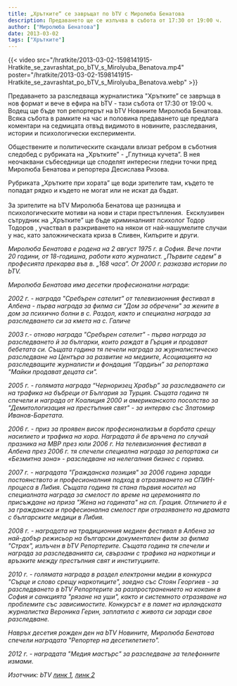 ```yaml
---
title: „Хрътките“ се завръщат по bTV с Миролюба Бенатова
description: Предаването ще се излъчва в събота от 17:30 от 19:00 ч.
author: ["Миролюба Бенатова"]
date: 2013-03-02
tags: ["Хрътките"]
---
```


{{< video src="/hratkite/2013-03-02-1598141915-Hratkite_se_zavrashtat_po_bTV_s_Mirolyuba_Benatova.mp4" poster="/hratkite/2013-03-02-1598141915-Hratkite_se_zavrashtat_po_bTV_s_Mirolyuba_Benatova.webp" >}}

Предаването за разследваща журналистика "Хрътките” се завръща в нов формат и вече в ефира на bTV - тази събота от 17:30 от 19:00 ч. Водещ ще бъде топ репортерът на bTV Новините Миролюба Бенатова. Всяка събота в рамките на час и половина предаването ще предлага коментари на седмицата отвъд видимото в новините, разследвания, истории и психологически експерименти.

Обществените и политическите скандали влизат ребром в съботния следобед с рубриката на „Хрътките” - „Глутница кучета”. В нея неочаквани събеседници ще споделят интересни гледни точки пред Миролюба Бенатова и репортера Десислава Ризова.

Рубриката „Хрътките при хората” ще води зрителите там, където те попадат рядко и където не могат или не искат да бъдат. <br><br>За зрителите на bTV Миролюба Бенатова ще разнищва и психологическите мотиви на нови и стари престъпления.&nbsp; Ексклузивен сътрудник на „Хрътките” ще бъде криминалният психолог Тодор Тодоров , участвал в разкриването на някои от най-нашумелите случаи у нас, като заложническата криза в Сливен, Килърите и други.

*Миролюба Бенатова е родена на 2 август 1975 г. в София. Вече почти 20 години, от 18-годишна, работи като журналист. „Първите седем” в професията прекарва във в. „168 часа”. От 2000 г. разказва истории по bTV.*

*Миролюба Бенатова има десетки професионални награди:*

*2002 г. - награда "Сребърен сателит" от телевизионния фестивал в Албена - първа награда за филма си "Дом за обречени" за жените в дом за психично болни в с. Раздол, както и специална награда за разследването си за кмета на с. Галиче*

*2003 г.- отново награда "Сребърен сателит" - първа награда за разследването й за българки, които раждат в Гърция и продават бебетата си. Същата година тя печели награда за журналистическо разследване на Центъра за развитие на медиите, Асоциацията на разследващите журналисти и фондация “Гардиън” за репортажа "Майки продават децата си".*

*2005 г. - голямата награда “Черноризец Храбър” за разследването си на трафика на бъбреци от България за Турция. Същата година тя спечели и награда от Коалиция 2000 и американското посолство за "Демитологизация на престъпния свят" - за интервю със Златомир Иванов-Баретата.*

*2006 г. - приз за проявен висок професионализъм в борбата срещу насилието и трафика на хора. Наградата й бе връчена по случай празника на МВР през юли 2006 г. На телевизионния фестивал в Албена през 2006 г. тя спечели специална награда за репортажа си «Безмитна зона» - разследване на нелегалния бизнес с горива.*

*2007 г. - наградата "Гражданска позиция" за 2006 година заради постоянството и професионалния подход в отразяването на СПИН-процеса в Либия. Същата година тя стана първия носител на специалната награда за смелост по време на церемонията по присъждане на приза "Жена на годината" на сп. Грация. Отличието й е за гражданска и професионална смелост при отразяването на драмата с българските медици в Либия.*

*2008 г. - наградата на традиционния медиен фестивал в Албена за най-добър режисьор на български документален филм за филма "Страх", излъчен в bTV Репортерите. Същата година тя спечели и награда за разследванията си, свързани с трафика на наркотици и връзките между престъпния свят и институциите.*

*2010 г. - голямата награда в раздел електронни медии в конкурса "Сърце и слово срещу наркотиците", заедно със Стоян Георгиев - за разследването в bTV Репортерите за разпространението на кокаин в София и санкцията "рязане на уши", както и системното отразяване на проблемите със зависимостите. Конкурсът е в памет на ирландската журналистка Вероника Герин, заплатила с живота си заради свое разследване.*

*Навръх десетия рожден ден на bTV Новините, Миролюба Бенатова спечели наградата "Репортер на десетилетието".*

*2012 г. - наградата "Медия мастърс" за разследване за телефонните измами.*

*Изотчник: bTV [линк 1](https://www.btv.bg/shows/hratkite/news/hratkite-se-zavrashtat-po-btv-s-mirolyuba-benatova.html),
 [линк 2](https://web.archive.org/web/20130227043452/http://www.btv.bg/za%20btv/spetsialno/story/1598141915-Hratkite_se_zavrashtat_po_bTV_s_Mirolyuba_Benatova1598141915-Hratkite_se_zavrashtat_po_bTV_s_Mirolyuba_Benatova.html)*
